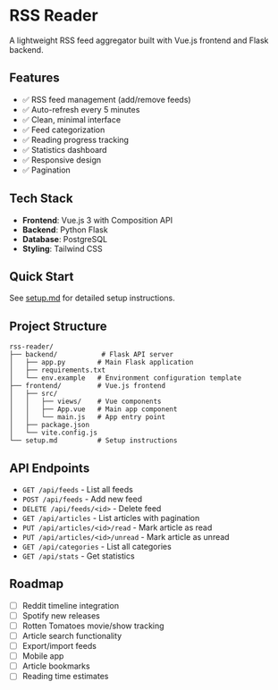 # RSS Reader

A lightweight RSS feed aggregator built with Vue.js frontend and Flask backend.

## Features

- ✅ RSS feed management (add/remove feeds)
- ✅ Auto-refresh every 5 minutes
- ✅ Clean, minimal interface
- ✅ Feed categorization
- ✅ Reading progress tracking
- ✅ Statistics dashboard
- ✅ Responsive design
- ✅ Pagination

## Tech Stack

- **Frontend**: Vue.js 3 with Composition API
- **Backend**: Python Flask
- **Database**: PostgreSQL
- **Styling**: Tailwind CSS

## Quick Start

See [setup.md](./setup.md) for detailed setup instructions.

## Project Structure

```
rss-reader/
├── backend/           # Flask API server
│   ├── app.py        # Main Flask application
│   ├── requirements.txt
│   └── env.example   # Environment configuration template
├── frontend/         # Vue.js frontend
│   ├── src/
│   │   ├── views/    # Vue components
│   │   ├── App.vue   # Main app component
│   │   └── main.js   # App entry point
│   ├── package.json
│   └── vite.config.js
└── setup.md          # Setup instructions
```

## API Endpoints

- `GET /api/feeds` - List all feeds
- `POST /api/feeds` - Add new feed
- `DELETE /api/feeds/<id>` - Delete feed
- `GET /api/articles` - List articles with pagination
- `PUT /api/articles/<id>/read` - Mark article as read
- `PUT /api/articles/<id>/unread` - Mark article as unread
- `GET /api/categories` - List all categories
- `GET /api/stats` - Get statistics

## Roadmap

- [ ] Reddit timeline integration
- [ ] Spotify new releases
- [ ] Rotten Tomatoes movie/show tracking
- [ ] Article search functionality
- [ ] Export/import feeds
- [ ] Mobile app
- [ ] Article bookmarks
- [ ] Reading time estimates 